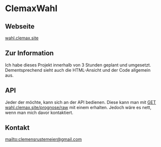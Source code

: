 # ClemaxWahl

## Webseite

[wahl.clemax.site](https://wahl.clemax.site)

## Zur Information

Ich habe dieses Projekt innerhalb von 3 Stunden geplant und umgesetzt. Dementsprechend sieht auch die HTML-Ansicht und der Code allgemein aus.

## API

Jeder der möchte, kann sich an der API bedienen. Diese kann man mit [GET wahl.clemax.site/prognose/raw](https://wahl.clemax.site/prognose/raw) mit einem erhalten.
Jedoch wäre es nett, wenn man mich davor kontaktiert.

## Kontakt

[mailto:clemensrustemeier@gmail.com](clemensrustemeier@gmail.com)
